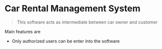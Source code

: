 # Car Rental Management System

> This  software acts as intermediate between car owner and customer

Main features are 

 * Only authorized users can be enter into the software


